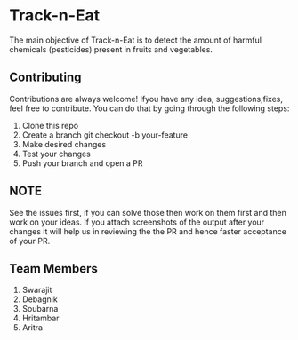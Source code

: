# Track-n-Eat
The main objective of Track-n-Eat is to detect the amount of harmful chemicals (pesticides) present in fruits and vegetables. 

## Contributing
Contributions are always welcome! Ifyou have any idea, suggestions,fixes, feel free to contribute. You can do that by going through the following steps:

1. Clone this repo
2. Create a branch git checkout -b your-feature
3. Make desired changes
4. Test your changes
5. Push your branch and open a PR

## NOTE
See the issues first, if you can solve those then work on them first and then work on your ideas.
If you attach screenshots of the output after your changes it will help us in reviewing the the PR and hence faster acceptance of your PR.

## Team Members
1. Swarajit
2. Debagnik
3. Soubarna
4. Hritambar
5. Aritra


